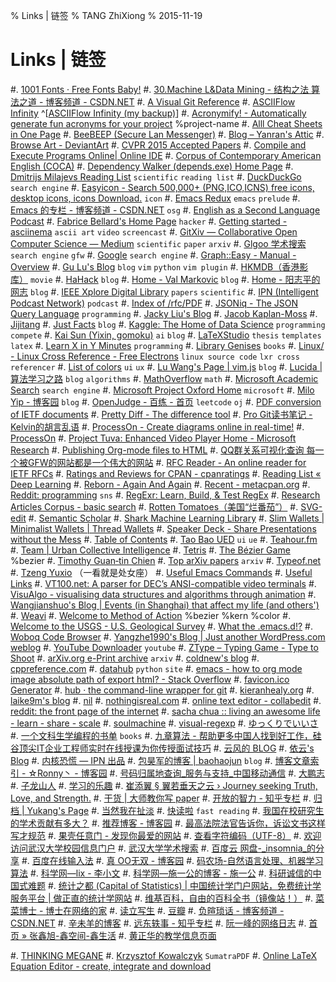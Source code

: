% Links | 链签
% TANG ZhiXiong
% 2015-11-19

Links | 链签
============

#. [1001 Fonts · Free Fonts Baby!](http://www.1001fonts.com/)
#. [30.Machine L&Data Mining - 结构之法 算法之道 - 博客频道 - CSDN.NET](http://blog.csdn.net/v_july_v/article/category/1061301)
#. [A Visual Git Reference](http://marklodato.github.io/visual-git-guide/index-en.html)
#. [ASCIIFlow Infinity](http://asciiflow.com/) ^[[ASCIIFlow Infinity (my backup)](http://whudoc.qiniudn.com/asciiflow/index.html)]
#. [Acronymify! - Automatically generate fun acronyms for your project](http://acronymify.com/) %project-name
#. [Alll Cheat Sheets in One Page](http://www.cheat-sheets.org/)
#. [BeeBEEP (Secure Lan Messenger)](http://beebeep.sourceforge.net/)
#. [Blog – Yanran's Attic](http://yanran.li/)
#. [Browse Art - DeviantArt](http://www.deviantart.com/browse/all/)
#. [CVPR 2015 Accepted Papers](http://cs.stanford.edu/people/karpathy/cvpr2015papers/)
#. [Compile and Execute Programs Online| Online IDE](http://www.compileonline.com/)
#. [Corpus of Contemporary American English (COCA)](http://corpus.byu.edu/coca/)
#. [Dependency Walker (depends.exe) Home Page](http://www.dependencywalker.com/)
#. [Dmitrijs Milajevs Reading List](http://www.eecs.qmul.ac.uk/~dm303/pages/reading-list.html) `scientific` `reading list`
#. [DuckDuckGo](http://www.duckduckgo.com) `search engine`
#. [Easyicon - Search 500,000+ (PNG,ICO,ICNS) free icons, desktop icons, icons Download.](http://www.easyicon.net/) `icon`
#. [Emacs Redux](http://emacsredux.com/blog/archives/) `emacs` `prelude`
#. [Emacs 的专栏 - 博客频道 - CSDN.NET](http://blog.csdn.net/zhuyingqingfen) `osg`
#. [English as a Second Language Podcast](http://www.eslpod.com/website/index.php)
#. [Fabrice Bellard's Home Page](http://bellard.org/) `hacker`
#. [Getting started - asciinema](https://asciinema.org/docs) `ascii art` `video` `screencast`
#. [GitXiv — Collaborative Open Computer Science — Medium](https://medium.com/@samim/gitxiv-collaborative-open-computer-science-e5fea734cd45) `scientific` `paper` `arxiv`
#. [Glgoo 学术搜索](http://scholar.glgoo.org/) `search engine` `gfw`
#. [Google](http://www.google.com.sg) `search engine`
#. [Graph::Easy - Manual - Overview](http://bloodgate.com/perl/graph/manual/overview.html)
#. [Gu Lu's Blog](http://www.gulu-dev.com/archive) `blog` `vim` `python` `vim plugin`
#. [HKMDB（香港影库）](http://hkmdb.com/db/index.php) `movie`
#. [HaHack](http://hahack.com/) `blog`
#. [Home - Val Markovic](https://val.markovic.io/) `blog`
#. [Home - 阳志平的网志](http://www.yangzhiping.com/) `blog`
#. [IEEE Xplore Digital Library](http://ieeexplore.ieee.org/Xplore/home.jsp?reload=true) `papers` `scientific`
#. [IPN (Intelligent Podcast Network)](http://ipn.li/) `podcast`
#. [Index of /rfc/PDF](http://ietfreport.isoc.org/rfc/PDF/)
#. [JSONiq - The JSON Query Language](http://jsoniq.org/) `programming`
#. [Jacky Liu's Blog](http://bluegene8210.is-programmer.com/)
#. [Jacob Kaplan-Moss](https://jacobian.org/)
#. [Jijitang](http://www.jijitang.com/)
#. [Just Facts](https://dangfan.me/en/) `blog`
#. [Kaggle: The Home of Data Science](https://www.kaggle.com/) `programming` `compete`
#. [Kai Sun (Yixin, gomoku)](http://www.kaisun.org/) `ai` `blog`
#. [LaTeXStudio](http://www.latexstudio.net/) `thesis` `templates` `latex`
#. [Learn X in Y Minutes](http://learnxinyminutes.com/) `programming`
#. [Library Genises](http://gen.lib.rus.ec/) `books`
#. [Linux/ - Linux Cross Reference - Free Electrons](http://lxr.free-electrons.com/) `linux source code` `lxr cross referencer`
#. [List of colors](http://www.colorhexa.com/color-names) `ui` `ux`
#. [Lu Wang's Page | vim.js](http://coolwanglu.github.io/) `blog`
#. [Lucida | 算法学习之路](http://lucida.me/) `blog` `algorithms`
#. [MathOverflow](http://mathoverflow.net/) `math`
#. [Microsoft Academic Search](http://libra.msra.cn/) `search engine`
#. [Microsoft Project Oxford Home](https://www.projectoxford.ai/) `microsoft`
#. [Milo Yip - 博客园](http://www.cnblogs.com/miloyip/) `blog`
#. [OpenJudge - 百练 - 首页](http://www.bailian.openjudge.cn/) `leetcode` `oj`
#. [PDF conversion of IETF documents](http://tools.ietf.org/pdf/usage.shtml)
#. [Pretty Diff - The difference tool](http://prettydiff.com/)
#. [Pro Git读书笔记 - Kelvin的胡言乱语](http://kelvinh.github.io/wiki/progit/)
#. [ProcessOn - Create diagrams online in real-time!](https://www.processon.com/tour)
#. [ProcessOn](https://www.processon.com/network)
#. [Project Tuva: Enhanced Video Player Home - Microsoft Research](http://research.microsoft.com/apps/tools/tuva/index.html#data=2%7C%7C%7C)
#. [Publishing Org-mode files to HTML](http://orgmode.org/worg/org-tutorials/org-publish-html-tutorial.html)
#. [QQ群关系可视化查询 每一个被GFW的网站都是一个伟大的网站](https://qqgroup.insight-labs.org/)
#. [RFC Reader - An online reader for IETF RFCs](http://www.rfcreader.com/)
#. [Ratings and Reviews for CPAN - cpanratings](http://cpanratings.perl.org/)
#. [Reading List « Deep Learning](http://deeplearning.net/reading-list/)
#. [Reborn - Again And Again](http://xiaolai.li/)
#. [Recent - metacpan.org](https://metacpan.org/recent)
#. [Reddit: programming](https://www.reddit.com/r/programming/) `sns`
#. [RegExr: Learn, Build, & Test RegEx](http://regexr.com/)
#. [Research Articles Corpus - basic search](http://rcpce.engl.polyu.edu.hk/RACorpus/default.htm)
#. [Rotten Tomatoes（美国“烂番茄”）](http://www.rottentomatoes.com/)
#. [SVG-edit](https://svg-edit.github.io/svgedit/releases/svg-edit-2.8.1/svg-editor.html)
#. [Semantic Scholar](https://www.semanticscholar.org/)
#. [Shark Machine Learning Library](http://image.diku.dk/shark/)
#. [Slim Wallets | Minimalist Wallets | Thread Wallets](https://www.threadwallets.com/)
#. [Speaker Deck - Share Presentations without the Mess](https://speakerdeck.com/)
#. [Table of Contents](http://tuhdo.github.io/index.html)
#. [Tao Bao UED](http://ued.taobao.com/blog/about-us/) `ui` `ue`
#. [Teahour.fm](http://teahour.fm/)
#. [Team | Urban Collective Intelligence](http://urbancolab.com/?q=team)
#. [Tetris](https://jake-eaton.com/tetris/)
#. [The Bézier Game](http://bezier.method.ac/) %bezier
#. [Timothy Guan‑tin Chien](http://timdream.org/#works)
#. [Top arXiv papers](https://scirate.com/) `arxiv`
#. [Typeof.net](http://typeof.net/index.html)
#. [Tzeng Yuxio](http://tzengyuxio.me/) （一看就是处女座）
#. [Useful Emacs Commands](http://irreal.org/emacs-reminders.html)
#. [Useful Links](http://sse.tongji.edu.cn/linzhang/UsefulLinks/links.htm)
#. [VT100.net: A parser for DEC’s ANSI-compatible video terminals](http://vt100.net/emu/dec_ansi_parser)
#. [VisuAlgo - visualising data structures and algorithms through animation](http://visualgo.net/)
#. [Wangjianshuo's Blog | Events (in Shanghai) that affect my life (and others')](http://wangjianshuo.com/)
#. [Weavi](https://weavi.com/92079/Z2oSFk5UfDsuUKLfNVOl-g)
#. [Welcome to Method of Action](http://method.ac/) %bezier %kern %color
#. [Welcome to the USGS - U.S. Geological Survey](http://www.usgs.gov/)
#. [What the .emacs.d!?](http://whattheemacsd.com/)
#. [Woboq Code Browser](http://code.woboq.org/)
#. [Yangzhe1990's Blog | Just another WordPress.com weblog](https://yangzhe1990.wordpress.com/)
#. [YouTube Downloader](http://o.hk.am/) `youtube`
#. [ZType – Typing Game - Type to Shoot](http://zty.pe/)
#. [arXiv.org e-Print archive](http://arxiv.org/) `arxiv`
#. [coldnew's blog](http://coldnew.github.io/)
#. [cppreference.com](http://en.cppreference.com/w/)
#. [datahub](http://datahub.top/) `python` `site`
#. [emacs - how to org mode image absolute path of export html? - Stack Overflow](http://stackoverflow.com/questions/14684263/how-to-org-mode-image-absolute-path-of-export-html)
#. [favicon.ico Generator](http://www.favicon.cc/)
#. [hub · the command-line wrapper for git](https://hub.github.com/)
#. [kieranhealy.org](http://kieranhealy.org/)
#. [laike9m's blog](https://laike9m.com/blog/archive/)
#. [nil](http://blog.qinjian.me/)
#. [nothingisreal.com](http://en.nothingisreal.com/wiki/Tristan_Miller)
#. [online text editor - collabedit](http://collabedit.com/)
#. [reddit: the front page of the internet](https://www.reddit.com/)
#. [sacha chua :: living an awesome life - learn - share - scale](http://sachachua.com/blog/)
#. [soulmachine](http://www.soulmachine.me/)
#. [visual-regexp](https://github.com/benma/visual-regexp.el)
#. [ゆっくりでいいさ](http://blog.watashi.ws/)
#. [一个文科生学编程的书单](http://www.douban.com/note/380095094/) `books`
#. [九章算法 - 帮助更多中国人找到好工作，硅谷顶尖IT企业工程师实时在线授课为你传授面试技巧](http://www.jiuzhang.com/?source=soulmachine)
#. [云风的 BLOG](http://blog.codingnow.com/)
#. [依云's Blog](http://lilydjwg.is-programmer.com/)
#. [内核恐慌 — IPN 出品](http://ipn.li/kernelpanic/)
#. [包昊军的博客 | baohaojun](http://baohaojun.github.io/blog/2011/12/23/index.html) `blog`
#. [博客文章索引 - ☆Ronny丶 - 博客园](http://www.cnblogs.com/ronny/p/index.html)
#. [号码归属地查询_服务与支持_中国移动通信](http://www.10086.cn/support/selfservice/ownership/)
#. [大鹏志](http://dapengde.com/)
#. [子龙山人](http://zilongshanren.com/)
#. [学习的乐趣](http://www.fffffun.com/blog/)
#. [崔添翼 § 翼若垂天之云 › Journey seeking Truth, Love, and Strength.](http://cuitianyi.com/)
#. [干货 | 大师教你写 paper](http://www.douban.com/url/1038327/)
#. [开放的智力 - 知乎专栏](http://zhuanlan.zhihu.com/intelligence)
#. [归档 | Yukang's Page](http://www.cyukang.com/archive.html)
#. [当然我在扯淡](http://www.yinwang.org/)
#. [快读啦](https://kuaidula.com/) `fast reading`
#. [我国在校研究生的学术贡献有多大？](http://mp.weixin.qq.com/s?__biz=MzA3NTU5NzMwNw==&mid=211741323&idx=5&sn=3adfa48bf8a1eeda284c361c85621009#rd)
#. [推荐博客 - 博客园](http://www.cnblogs.com/expert/)
#. [最高法院法官告诉你，诉讼文书这样写才规范](http://mp.weixin.qq.com/s?__biz=MzA4NDYwNTE4Mg==&mid=207798324&idx=5&sn=7f70171babef70007e44c79679e139b8&scene=2&from=timeline&isappinstalled=0#rd)
#. [果壳任意门 - 发现你最爱的网站](http://gate.guokr.com/)
#. [查看字符编码（UTF-8）](http://www.mytju.com/classcode/tools/encode_utf8.asp)
#. [欢迎访问武汉大学校园信息门户](http://my.whu.edu.cn/)
#. [武汉大学学术搜索](http://www.duxiu.com/)
#. [百度云 网盘-_insomnia_的分享](http://pan.baidu.com/share/home?uk=2919707929#category/type=0)
#. [百度在线输入法](http://shurufa.baidu.com/online.html)
#. [真 OO无双 - 博客园](http://www.cnblogs.com/oomusou/)
#. [码农场-自然语言处理、机器学习算法](http://www.hankcs.com/)
#. [科学网—lix - 李小文](http://blog.sciencenet.cn/home.php?mod=space&uid=2984)
#. [科学网—施一公的博客 - 施一公](http://blog.sciencenet.cn/home.php?mod=space&uid=46212)
#. [科研诚信的中国式难题](http://mp.weixin.qq.com/s?__biz=MzA3OTgzMzUzOA==&mid=209250210&idx=1&sn=4248f3d2ffed9b5ba57fc9f861135cc9&scene=2&from=timeline&isappinstalled=0#rd)
#. [统计之都 (Capital of Statistics) | 中国统计学门户网站，免费统计学服务平台 | 做正直的统计学网站](http://cos.name/)
#. [维基百科，自由的百科全书（镜像站！）](http://wiki.yooooo.us/d2lraS9XaWtpcGVkaWE6JUU5JUE2JTk2JUU5JUExJUI1)
#. [菜菜博士 - 博士在网络的家](http://microcai.org/)
#. [读立写生](http://cnfeat.com/)
#. [豆瓣](http://www.douban.com/)
#. [负暄琐话 - 博客频道 - CSDN.NET](http://blog.csdn.net/g9yuayon)
#. [辛未羊的博客](http://panqiincs.github.io/)
#. [远东轶事 - 知乎专栏](http://zhuanlan.zhihu.com/yuandong)
#. [阮一峰的网络日志](http://www.ruanyifeng.com/blog/)
#. [首页 » 张鑫旭-鑫空间-鑫生活](http://www.zhangxinxu.com/)
#. [黄正华的教学信息页面](http://aff.whu.edu.cn/huangzh/)

#. [THINKING MEGANE](http://blog.monochromegane.com/)
#. [Krzysztof Kowalczyk](http://blog.kowalczyk.info/) `SumatraPDF`
#. [Online LaTeX Equation Editor - create, integrate and download](http://www.codecogs.com/latex/eqneditor.php)
